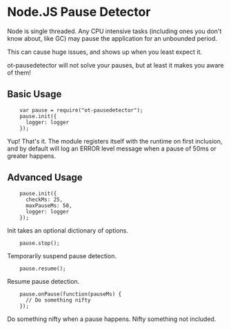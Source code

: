 Node.JS Pause Detector
======================

Node is single threaded.  Any CPU intensive tasks (including ones you don't know about, like GC)
may pause the application for an unbounded period.

This can cause huge issues, and shows up when you least expect it.

ot-pausedetector will not solve your pauses, but at least it makes you aware of them!

Basic Usage
-----------

```
    var pause = require("ot-pausedetector");
    pause.init({
      logger: logger
    });
```

Yup!  That's it.  The module registers itself with the runtime on first inclusion, and by default will log
an ERROR level message when a pause of 50ms or greater happens.

Advanced Usage
--------------

```
    pause.init({
      checkMs: 25,
      maxPauseMs: 50,
      logger: logger
    });
```

Init takes an optional dictionary of options.

```
    pause.stop();
```

Temporarily suspend pause detection.

```
    pause.resume();
```

Resume pause detection.

```
    pause.onPause(function(pauseMs) {
      // Do something nifty
    });
```
Do something nifty when a pause happens.  Nifty something not included.
